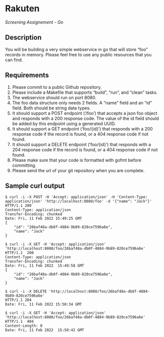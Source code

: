 # Rakuten
*Screening Assignement - Go*

## Description
You will be building a very simple webservice in go that will store “foo” records in memory. Please feel free to use any public resources that you can find.
 
## Requirements
1. Please commit to a public Github repository.
2. Please include a Makefile that supports “build”, “run”, and “clean” tasks.
3. The webservice should run on port 8080.
4. The foo data structure only needs 2 fields. A “name” field and an “id” field. Both should be string data types.
5. It should support a POST endpoint (‘/foo’) that accepts a json foo object and responds with a 200 response code. The value of the id field should be added by this endpoint using a generated UUID.
6. It should support a GET endpoint (‘foo/{id}’) that responds with a 200 response code if the record is found, or a 404 response code if not found.
7. It should support a DELETE endpoint (‘foo/{id}’) that responds with a 204 response code if the record is found, or a 404 response code if not found.
8. Please make sure that your code is formatted with gofmt before committing.
9. Please send the url of your git repository when you are complete.

## Sample curl output
```
$ curl -i -X POST -H 'Accept: application/json' -H 'Content-Type: application/json' 'http://localhost:8080/foo' -d '{"name": "Jack"}'
HTTP/1.1 200
Content-Type: application/json
Transfer-Encoding: chunked
Date: Fri, 11 Feb 2022 15:49:25 GMT
{
	"id": "26baf48a-db0f-4884-9b89-820ce7596a6e",
	"name": "Jack"
}
  
$ curl -i -X GET -H 'Accept: application/json' 'http://localhost:8080/foo/26baf48a-db0f-4884-9b89-820ce7596a6e'
HTTP/1.1  200 
Content-Type: application/json
Transfer-Encoding: chunked
Date: Fri, 11 Feb 2022  15:49:58 GMT 
{
	"id": "26baf48a-db0f-4884-9b89-820ce7596a6e",
	"name": "Jack"
}

$ curl -i -X DELETE 'http://localhost:8080/foo/26baf48a-db0f-4884-9b89-820ce7596a6e'
HTTP/1.1 204
Date: Fri, 11 Feb 2022 15:50:34 GMT

$ curl -i -X GET -H 'Accept: application/json' 'http://localhost:8080/foo/26baf48a-db0f-4884-9b89-820ce7596a6e'
HTTP/1.1  404
Content-Length: 0
Date: Fri, 11 Feb 2022  15:50:42 GMT
```
